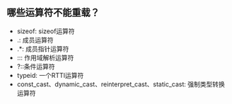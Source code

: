 ## 哪些运算符不能重载？

- sizeof: sizeof运算符
- .: 成员运算符
- .*: 成员指针运算符
- ::: 作用域解析运算符
- ?::条件运算符
- typeid: 一个RTTI运算符
- const_cast、dynamic_cast、reinterpret_cast、static_cast: 强制类型转换运算符